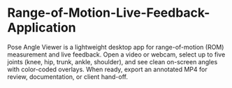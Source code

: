 # Range-of-Motion-Live-Feedback-Application
Pose Angle Viewer is a lightweight desktop app for range-of-motion (ROM) measurement and live feedback. Open a video or webcam, select up to five joints (knee, hip, trunk, ankle, shoulder), and see clean on-screen angles with color-coded overlays. When ready, export an annotated MP4 for review, documentation, or client hand-off.
